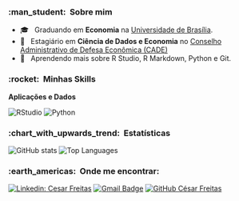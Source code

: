 <h3> :man_student: &nbsp;Sobre mim </h3>

- 🎓 &nbsp; Graduando em **Economia** na <a href="http://www.economia.unb.br/">Universidade de Brasília</a>.
- 💼 &nbsp; Estagiário em **Ciência de Dados e Economia** no <a href="https://www.gov.br/cade/pt-br/pagina-inicial">Conselho Administrativo de Defesa Econômica (CADE)</a>
- 🌱 &nbsp; Aprendendo mais sobre R Studio, R Markdown, Python e Git.

<h3> :rocket: &nbsp;Minhas Skills </h3>

**Aplicações e Dados**

  ![RStudio](https://img.shields.io/badge/R-276DC3?style=for-the-badge&logo=r&logoColor=white)
  ![Python](https://img.shields.io/badge/Python-14354C?style=for-the-badge&logo=python&logoColor=white)

<h3> :chart_with_upwards_trend: &nbsp;Estatísticas </h3>

  ![GitHub stats](https://github-readme-stats.vercel.app/api?username=ocesarfreitas&hide=contribs,prs&count_private=true&show_icons=true&theme=dracula&hide_border=true)
  ![Top Languages](https://github-readme-stats.vercel.app/api/top-langs/?username=ocesarfreitas&layout=compact&theme=dracula&hide_border=true)


<h3> :earth_americas: &nbsp;Onde me encontrar: </h3> 

[![Linkedin: Cesar Freitas](https://img.shields.io/badge/-cesarfreitasalbuquerque-blue?style=flat-square&logo=Linkedin&logoColor=white&link=https://www.linkedin.com/in/cesarfreitasalbuquerque/)](https://www.linkedin.com/in/cesarfreitasalbuquerque/)
[![Gmail Badge](https://img.shields.io/badge/-cesarfreitasalbuquerque@email.com-006bed?style=flat-square&logo=Gmail&logoColor=white&link=mailto:cesarfreitasalbuquerque@gmail.com)](mailto:cesarfreitasalbuquerque@gmail.com)
[![GitHub César Freitas]( https://img.shields.io/github/followers/ocesarfreitas?label=follow&style=social)](https://github.com/ocesarfreitas)
